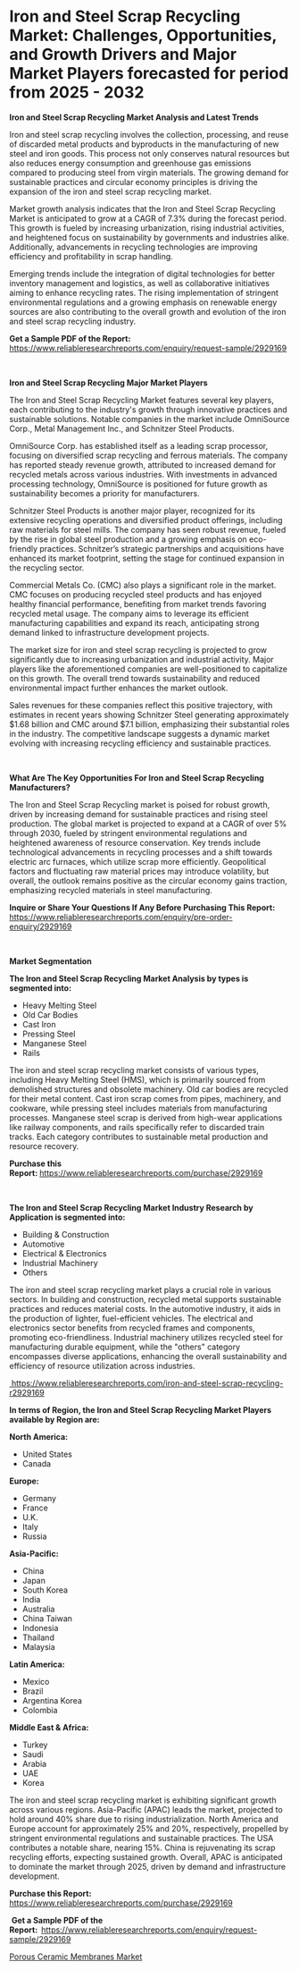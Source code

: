 <p><h1>Iron and Steel Scrap Recycling Market: Challenges, Opportunities, and Growth Drivers and Major Market Players forecasted for period from 2025 - 2032</h1></p><p><strong>Iron and Steel Scrap Recycling Market Analysis and Latest Trends</strong></p>
<p><p>Iron and steel scrap recycling involves the collection, processing, and reuse of discarded metal products and byproducts in the manufacturing of new steel and iron goods. This process not only conserves natural resources but also reduces energy consumption and greenhouse gas emissions compared to producing steel from virgin materials. The growing demand for sustainable practices and circular economy principles is driving the expansion of the iron and steel scrap recycling market.</p><p>Market growth analysis indicates that the Iron and Steel Scrap Recycling Market is anticipated to grow at a CAGR of 7.3% during the forecast period. This growth is fueled by increasing urbanization, rising industrial activities, and heightened focus on sustainability by governments and industries alike. Additionally, advancements in recycling technologies are improving efficiency and profitability in scrap handling. </p><p>Emerging trends include the integration of digital technologies for better inventory management and logistics, as well as collaborative initiatives aiming to enhance recycling rates. The rising implementation of stringent environmental regulations and a growing emphasis on renewable energy sources are also contributing to the overall growth and evolution of the iron and steel scrap recycling industry.</p></p>
<p><strong>Get a Sample PDF of the Report:&nbsp;</strong> <a href="https://www.reliableresearchreports.com/enquiry/request-sample/2929169?utm_campaign=3325&utm_medium=2&utm_source=Github&utm_content=ia&utm_term=12032025&utm_id=iron-and-steel-scrap-recycling">https://www.reliableresearchreports.com/enquiry/request-sample/2929169</a></p>
<p>&nbsp;</p>
<p><strong>Iron and Steel Scrap Recycling Major Market Players</strong></p>
<p><p>The Iron and Steel Scrap Recycling Market features several key players, each contributing to the industry's growth through innovative practices and sustainable solutions. Notable companies in the market include OmniSource Corp., Metal Management Inc., and Schnitzer Steel Products.</p><p>OmniSource Corp. has established itself as a leading scrap processor, focusing on diversified scrap recycling and ferrous materials. The company has reported steady revenue growth, attributed to increased demand for recycled metals across various industries. With investments in advanced processing technology, OmniSource is positioned for future growth as sustainability becomes a priority for manufacturers.</p><p>Schnitzer Steel Products is another major player, recognized for its extensive recycling operations and diversified product offerings, including raw materials for steel mills. The company has seen robust revenue, fueled by the rise in global steel production and a growing emphasis on eco-friendly practices. Schnitzer’s strategic partnerships and acquisitions have enhanced its market footprint, setting the stage for continued expansion in the recycling sector.</p><p>Commercial Metals Co. (CMC) also plays a significant role in the market. CMC focuses on producing recycled steel products and has enjoyed healthy financial performance, benefiting from market trends favoring recycled metal usage. The company aims to leverage its efficient manufacturing capabilities and expand its reach, anticipating strong demand linked to infrastructure development projects.</p><p>The market size for iron and steel scrap recycling is projected to grow significantly due to increasing urbanization and industrial activity. Major players like the aforementioned companies are well-positioned to capitalize on this growth. The overall trend towards sustainability and reduced environmental impact further enhances the market outlook. </p><p>Sales revenues for these companies reflect this positive trajectory, with estimates in recent years showing Schnitzer Steel generating approximately $1.68 billion and CMC around $7.1 billion, emphasizing their substantial roles in the industry. The competitive landscape suggests a dynamic market evolving with increasing recycling efficiency and sustainable practices.</p></p>
<p>&nbsp;</p>
<p><strong>What Are The Key Opportunities For Iron and Steel Scrap Recycling Manufacturers?</strong></p>
<p><p>The Iron and Steel Scrap Recycling market is poised for robust growth, driven by increasing demand for sustainable practices and rising steel production. The global market is projected to expand at a CAGR of over 5% through 2030, fueled by stringent environmental regulations and heightened awareness of resource conservation. Key trends include technological advancements in recycling processes and a shift towards electric arc furnaces, which utilize scrap more efficiently. Geopolitical factors and fluctuating raw material prices may introduce volatility, but overall, the outlook remains positive as the circular economy gains traction, emphasizing recycled materials in steel manufacturing.</p></p>
<p><strong>Inquire or Share Your Questions If Any Before Purchasing This Report:</strong> <a href="https://www.reliableresearchreports.com/enquiry/pre-order-enquiry/2929169?utm_campaign=3325&utm_medium=2&utm_source=Github&utm_content=ia&utm_term=12032025&utm_id=iron-and-steel-scrap-recycling">https://www.reliableresearchreports.com/enquiry/pre-order-enquiry/2929169</a></p>
<p>&nbsp;</p>
<p><strong>Market Segmentation</strong></p>
<p><strong>The Iron and Steel Scrap Recycling Market Analysis by types is segmented into:</strong></p>
<p><ul><li>Heavy Melting Steel</li><li>Old Car Bodies</li><li>Cast Iron</li><li>Pressing Steel</li><li>Manganese Steel</li><li>Rails</li></ul></p>
<p><p>The iron and steel scrap recycling market consists of various types, including Heavy Melting Steel (HMS), which is primarily sourced from demolished structures and obsolete machinery. Old car bodies are recycled for their metal content. Cast iron scrap comes from pipes, machinery, and cookware, while pressing steel includes materials from manufacturing processes. Manganese steel scrap is derived from high-wear applications like railway components, and rails specifically refer to discarded train tracks. Each category contributes to sustainable metal production and resource recovery.</p></p>
<p><strong>Purchase this Report:&nbsp;</strong><a href="https://www.reliableresearchreports.com/purchase/2929169?utm_campaign=3325&utm_medium=2&utm_source=Github&utm_content=ia&utm_term=12032025&utm_id=iron-and-steel-scrap-recycling">https://www.reliableresearchreports.com/purchase/2929169</a></p>
<p>&nbsp;</p>
<p><strong>The Iron and Steel Scrap Recycling Market Industry Research by Application is segmented into:</strong></p>
<p><ul><li>Building & Construction</li><li>Automotive</li><li>Electrical & Electronics</li><li>Industrial Machinery</li><li>Others</li></ul></p>
<p><p>The iron and steel scrap recycling market plays a crucial role in various sectors. In building and construction, recycled metal supports sustainable practices and reduces material costs. In the automotive industry, it aids in the production of lighter, fuel-efficient vehicles. The electrical and electronics sector benefits from recycled frames and components, promoting eco-friendliness. Industrial machinery utilizes recycled steel for manufacturing durable equipment, while the "others" category encompasses diverse applications, enhancing the overall sustainability and efficiency of resource utilization across industries.</p></p>
<p><a href="https://www.reliableresearchreports.com/iron-and-steel-scrap-recycling-r2929169?utm_campaign=3325&utm_medium=2&utm_source=Github&utm_content=ia&utm_term=12032025&utm_id=iron-and-steel-scrap-recycling">&nbsp;https://www.reliableresearchreports.com/iron-and-steel-scrap-recycling-r2929169</a></p>
<p><strong>In terms of Region, the Iron and Steel Scrap Recycling Market Players available by Region are:</strong></p>
<p>
    <p> <strong> North America: </strong>
        <ul>
            <li>United States</li>
            <li>Canada</li>
        </ul>
        </p> 
    <p> <strong> Europe: </strong>
        <ul>
            <li>Germany</li>
            <li>France</li>
            <li>U.K.</li>
            <li>Italy</li>
            <li>Russia</li>
        </ul>
        </p> 
    <p> <strong> Asia-Pacific: </strong>
        <ul>
            <li>China</li>
            <li>Japan</li>
            <li>South Korea</li>
            <li>India</li>
            <li>Australia</li>
            <li>China Taiwan</li>
            <li>Indonesia</li>
            <li>Thailand</li>
            <li>Malaysia</li>
        </ul>
        </p> 
    <p> <strong> Latin America: </strong>
        <ul>
            <li>Mexico</li>
            <li>Brazil</li>
            <li>Argentina Korea</li>
            <li>Colombia</li>
        </ul>
        </p> 
    <p> <strong> Middle East & Africa: </strong>
        <ul>
            <li>Turkey</li>
            <li>Saudi</li>
            <li>Arabia</li>
            <li>UAE</li>
            <li>Korea</li>
        </ul>
    </p>
    </p>
<p><p>The iron and steel scrap recycling market is exhibiting significant growth across various regions. Asia-Pacific (APAC) leads the market, projected to hold around 40% share due to rising industrialization. North America and Europe account for approximately 25% and 20%, respectively, propelled by stringent environmental regulations and sustainable practices. The USA contributes a notable share, nearing 15%. China is rejuvenating its scrap recycling efforts, expecting sustained growth. Overall, APAC is anticipated to dominate the market through 2025, driven by demand and infrastructure development.</p></p>
<p><strong>Purchase this Report: </strong><a href="https://www.reliableresearchreports.com/purchase/2929169?utm_campaign=3325&utm_medium=2&utm_source=Github&utm_content=ia&utm_term=12032025&utm_id=iron-and-steel-scrap-recycling">https://www.reliableresearchreports.com/purchase/2929169</a></p>
<p>&nbsp;<strong>Get a Sample PDF of the Report:&nbsp;&nbsp;</strong><a href="https://www.reliableresearchreports.com/enquiry/request-sample/2929169?utm_campaign=3325&utm_medium=2&utm_source=Github&utm_content=ia&utm_term=12032025&utm_id=iron-and-steel-scrap-recycling">https://www.reliableresearchreports.com/enquiry/request-sample/2929169</a></p>
<p><strong></strong></p>
<p><p><a href="https://github.com/mohmodsiason/Market-Research-Report-List-1/blob/main/porous-ceramic-membranes-market.md?utm_campaign=3325&utm_medium=2&utm_source=Github&utm_content=ia&utm_term=12032025&utm_id=iron-and-steel-scrap-recycling">Porous Ceramic Membranes Market</a></p></p>